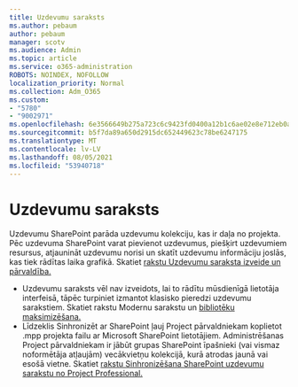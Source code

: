 ```yaml
---
title: Uzdevumu saraksts
ms.author: pebaum
author: pebaum
manager: scotv
ms.audience: Admin
ms.topic: article
ms.service: o365-administration
ROBOTS: NOINDEX, NOFOLLOW
localization_priority: Normal
ms.collection: Adm_O365
ms.custom:
- "5780"
- "9002971"
ms.openlocfilehash: 6e3566649b275a723c6c9423fd0400a12b1c6ae02e8e712eb0acc611720c72d9
ms.sourcegitcommit: b5f7da89a650d2915dc652449623c78be6247175
ms.translationtype: MT
ms.contentlocale: lv-LV
ms.lasthandoff: 08/05/2021
ms.locfileid: "53940718"
---
```

# <a name="task-list"></a>Uzdevumu saraksts

Uzdevumu SharePoint parāda uzdevumu kolekciju, kas ir daļa no projekta. Pēc uzdevuma SharePoint varat pievienot uzdevumus, piešķirt uzdevumiem resursus, atjaunināt uzdevumu norisi un skatīt uzdevumu informāciju joslās, kas tiek rādītas laika grafikā. Skatiet [rakstu Uzdevumu saraksta izveide un pārvaldība.](https://support.microsoft.com/office/466ad207-46fd-4c77-9af1-41bc23cec21a)  

-   Uzdevumu saraksts vēl nav izveidots, lai to rādītu mūsdienīgā lietotāja interfeisā, tāpēc turpiniet izmantot klasisko pieredzi uzdevumu sarakstiem. Skatiet rakstu Modernu sarakstu un [bibliotēku maksimizēšana.](https://docs.microsoft.com/sharepoint/dev/transform/modernize-userinterface-lists-and-libraries)
-   Līdzeklis Sinhronizēt ar SharePoint ļauj Project pārvaldniekam koplietot .mpp projekta failu ar Microsoft SharePoint lietotājiem. Administrēšanas Project pārvaldniekam ir jābūt grupas SharePoint īpašnieki (vai vismaz noformētāja atļaujām) vecākvietņu kolekcijā, kurā atrodas jaunā vai esošā vietne. Skatiet [rakstu Sinhronizēšana SharePoint uzdevumu sarakstu no Project Professional.](https://docs.microsoft.com/office/troubleshoot/project/sync-with-tasks-from-project)